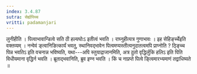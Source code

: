 ```yaml
---
index: 3.4.87
sutra: सेर्ह्यपिच्च
vritti: padamanjari
---
```


 लुनीहीति । पित्वाभावान्डित्वे सति ठी हल्यघोःऽ इतीत्वं भवति । राघ्नुहीत्यत्र गुणाभावः । इह सेहिर्ङ्च्चेइति वक्तव्यम् । नन्वेवं ङ्त्वानिङित्कार्यं भवतु, स्थानिवद्भावेन पित्वमप्यस्तीत्यनुदातत्वमपि प्राप्नोति ? ठ्ङ्च्चि पिन्न भवतिऽ इति वचनान्न भविष्यति, यथा---अपि स्तुयाद्राजानमिति, अत्र ठुतो वृद्धिर्लुकि हलिऽ इति पिति विधीयमाना वृद्धिर्न भवति । ब्रूताद्भवानिति, ब्रुव इण्न भवति । किं च नाप्रप्ते पित्वे ङ्त्विमारभ्यमाणं तद्वाधिष्यते ॥
